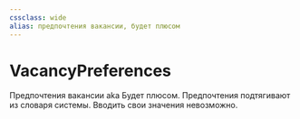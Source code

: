 ```yaml
---
cssclass: wide
alias: предпочтения вакансии, будет плюсом
---
```


# VacancyPreferences

Предпочтения вакансии aka Будет плюсом. Предпочтения подтягивают из словаря системы. Вводить свои значения невозможно. 